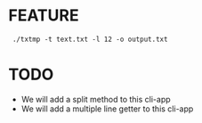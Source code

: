 
# FEATURE
``` ./txtmp -t text.txt -l 12 -o output.txt``` 

# TODO 
- We will add a split method to this cli-app 
- We will add a multiple line getter to this cli-app
